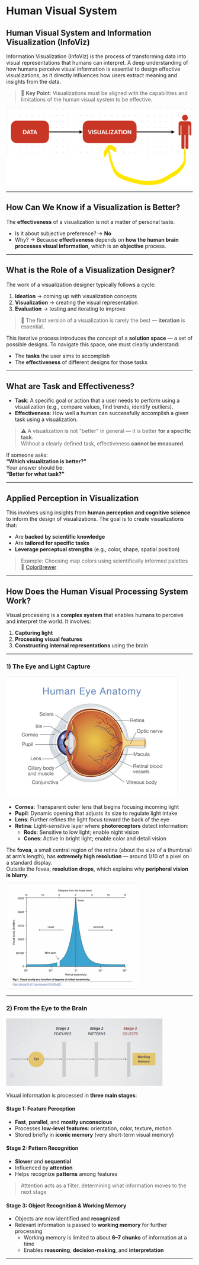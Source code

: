 # Human Visual System

## Human Visual System and Information Visualization (InfoViz)

Information Visualization (InfoViz) is the process of transforming data into visual representations that humans can interpret. A deep understanding of how humans perceive visual information is essential to design effective visualizations, as it directly influences how users extract meaning and insights from the data.

> 📌 **Key Point**: Visualizations must be aligned with the capabilities and limitations of the human visual system to be effective.

![Human Visual System Overview](/cogviz%20-%20cognitive%20foundations%20of%20visualization%20193.142/imgs/1_Human_Visual_System/1_HVS.png)

---

## How Can We Know if a Visualization is Better?

The **effectiveness** of a visualization is not a matter of personal taste.

- Is it about subjective preference? → **No**
- Why? → Because **effectiveness** depends on **how the human brain processes visual information**, which is an **objective** process.

---

## What is the Role of a Visualization Designer?

The work of a visualization designer typically follows a cycle:

1. **Ideation** → coming up with visualization concepts  
2. **Visualization** → creating the visual representation  
3. **Evaluation** → testing and iterating to improve

> 🔁 The first version of a visualization is rarely the best — **iteration** is essential.

This iterative process introduces the concept of a **solution space** — a set of possible designs. To navigate this space, one must clearly understand:

- The **tasks** the user aims to accomplish  
- The **effectiveness** of different designs for those tasks

---

## What are Task and Effectiveness?

- **Task**: A specific goal or action that a user needs to perform using a visualization (e.g., compare values, find trends, identify outliers).
- **Effectiveness**: How well a human can successfully accomplish a given task using a visualization.

> ⚠️ A visualization is not "better" in general — it is better **for a specific task**.  
> Without a clearly defined task, effectiveness **cannot be measured**.

If someone asks:  
**“Which visualization is better?”**  
Your answer should be:  
**“Better for what task?”**

---

## Applied Perception in Visualization

This involves using insights from **human perception and cognitive science** to inform the design of visualizations. The goal is to create visualizations that:

- Are **backed by scientific knowledge**
- Are **tailored for specific tasks**
- **Leverage perceptual strengths** (e.g., color, shape, spatial position)

> Example: Choosing map colors using scientifically informed palettes  
🔗 [ColorBrewer](https://colorbrewer2.org/#type=sequential&scheme=BuGn&n=3)

---

## How Does the Human Visual Processing System Work?

Visual processing is a **complex system** that enables humans to perceive and interpret the world. It involves:

1. **Capturing light**
2. **Processing visual features**
3. **Constructing internal representations** using the brain

---

### 1) The Eye and Light Capture

![Eye Anatomy](/cogviz%20-%20cognitive%20foundations%20of%20visualization%20193.142/imgs/1_Human_Visual_System/2_Eye_Anatomy.png)

- **Cornea**: Transparent outer lens that begins focusing incoming light  
- **Pupil**: Dynamic opening that adjusts its size to regulate light intake  
- **Lens**: Further refines the light focus toward the back of the eye  
- **Retina**: Light-sensitive layer where **photoreceptors** detect information:
  - **Rods**: Sensitive to low light; enable night vision  
  - **Cones**: Active in bright light; enable color and detail vision

The **fovea**, a small central region of the retina (about the size of a thumbnail at arm’s length), has **extremely high resolution** — around 1/10 of a pixel on a standard display.  
Outside the fovea, **resolution drops**, which explains why **peripheral vision is blurry**.

![Foveal Vision](/cogviz%20-%20cognitive%20foundations%20of%20visualization%20193.142/imgs/1_Human_Visual_System/3_Fovea_Vision_Field.png)

---

### 2) From the Eye to the Brain

![Visual Processing Stages](/cogviz%20-%20cognitive%20foundations%20of%20visualization%20193.142/imgs/1_Human_Visual_System/4_From_The_Eye_To_The_Brain.png)

Visual information is processed in **three main stages**:

#### **Stage 1: Feature Perception**
- **Fast**, **parallel**, and **mostly unconscious**
- Processes **low-level features**: orientation, color, texture, motion
- Stored briefly in **iconic memory** (very short-term visual memory)

#### **Stage 2: Pattern Recognition**
- **Slower** and **sequential**
- Influenced by **attention**
- Helps recognize **patterns** among features

> Attention acts as a filter, determining what information moves to the next stage

#### **Stage 3: Object Recognition & Working Memory**
- Objects are now identified and **recognized**
- Relevant information is passed to **working memory** for further processing
  - Working memory is limited to about **6–7 chunks** of information at a time
  - Enables **reasoning**, **decision-making**, and **interpretation**

---
